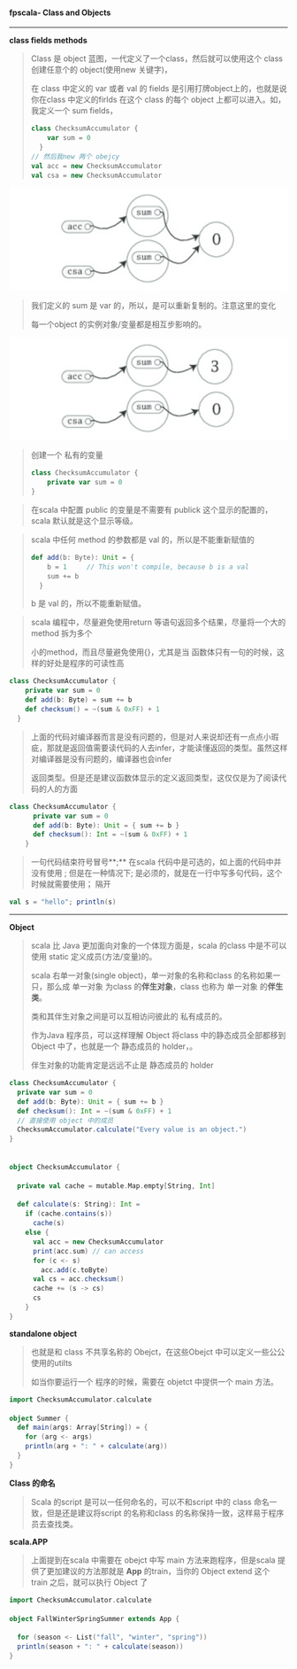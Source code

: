 #### fpscala- Class and Objects

---

**class fields methods**

> Class 是 object 蓝图，一代定义了一个class，然后就可以使用这个 class 创建任意个的 object(使用new 关键字)，
>
> 在 class 中定义的 var 或者 val 的 fields 是引用打牌object上的，也就是说你在class 中定义的firlds 在这个 class 的每个 object 上都可以进入。如，我定义一个 sum fields，
>
> ```scala
> class ChecksumAccumulator {
>     var sum = 0
>   }
> // 然后我new 两个 obejcy
> val acc = new ChecksumAccumulator
> val csa = new ChecksumAccumulator
> ```

![sets](class_fields.png)

> 我们定义的 sum 是 var 的，所以，是可以重新复制的。注意这里的变化
>
> 每一个object 的实例对象/变量都是相互步影响的。

![sets](class_fields_assign.png)

> 创建一个 私有的变量
>
> ```scala
> class ChecksumAccumulator {
>     private var sum = 0
> }
> ```

> 在scala 中配置 public 的变量是不需要有 publick 这个显示的配置的，scala 默认就是这个显示等级。

> scala 中任何 method 的参数都是 val 的，所以是不能重新赋值的
>
> ```scala
> def add(b: Byte): Unit = {
>     b = 1     // This won't compile, because b is a val
>     sum += b
>   }
> ```
>
> b 是 val 的，所以不能重新赋值。

> scala 编程中，尽量避免使用return 等语句返回多个结果，尽量将一个大的method 拆为多个
>
> 小的method，而且尽量避免使用{}，尤其是当 函数体只有一句的时候，这样的好处是程序的可读性高

```scala
class ChecksumAccumulator {
    private var sum = 0
    def add(b: Byte) = sum += b
    def checksum() = ~(sum & 0xFF) + 1
  }
```

> 上面的代码对编译器而言是没有问题的，但是对人来说却还有一点点小瑕疵，那就是返回值需要读代码的人去infer，才能读懂返回的类型。虽然这样对编译器是没有问题的，编译器也会infer
>
>  返回类型。但是还是建议函数体显示的定义返回类型，这仅仅是为了阅读代码的人的方面

```scala
class ChecksumAccumulator {
      private var sum = 0
      def add(b: Byte): Unit = { sum += b }
      def checksum(): Int = ~(sum & 0xFF) + 1
    }
```

> 一句代码结束符号冒号**;** 在scala 代码中是可选的，如上面的代码中并没有使用 ; 但是在一种情况下; 是必须的，就是在一行中写多句代码，这个时候就需要使用； 隔开

```scala
val s = "hello"; println(s)
```

---

**Object**

> scala 比 Java 更加面向对象的一个体现方面是，scala 的class 中是不可以使用 static 定义成员(方法/变量)的。
>
> scala 右单一对象(single object)，单一对象的名称和class 的名称如果一只，那么成 单一对象 为class 的**伴生对象**，class 也称为 单一对象 的**伴生类**。
>
> 类和其伴生对象之间是可以互相访问彼此的 私有成员的。
>
> 作为Java 程序员，可以这样理解 Object 将class 中的静态成员全部都移到 Object 中了，也就是一个 静态成员的 holder，。
>
> 伴生对象的功能肯定是远远不止是 静态成员的 holder

```scala
class ChecksumAccumulator {
  private var sum = 0
  def add(b: Byte): Unit = { sum += b }
  def checksum(): Int = ~(sum & 0xFF) + 1
  // 直接使用 object 中的成员
  ChecksumAccumulator.calculate("Every value is an object.")
}


object ChecksumAccumulator {

  private val cache = mutable.Map.empty[String, Int]

  def calculate(s: String): Int =
    if (cache.contains(s))
      cache(s)
    else {
      val acc = new ChecksumAccumulator
      print(acc.sum) // can access
      for (c <- s)
        acc.add(c.toByte)
      val cs = acc.checksum()
      cache += (s -> cs)
      cs
    }
}
```

 **standalone object**

> 也就是和 class 不共享名称的 Obejct，在这些Obejct 中可以定义一些公公使用的utilts
>
> 如当你要运行一个 程序的时候，需要在 objetct 中提供一个 main 方法。

```scala
import ChecksumAccumulator.calculate
  
object Summer {
  def main(args: Array[String]) = {
    for (arg <- args)
    println(arg + ": " + calculate(arg))
  }
}
```

**Class 的命名**

> Scala 的script 是可以一任何命名的，可以不和script 中的 class 命名一致，但是还是建议将script 的名称和class 的名称保持一致，这样易于程序员去查找类。

**scala.APP**

> 上面提到在scala 中需要在 obejct 中写 main 方法来跑程序，但是scala 提供了更加建议的方法那就是 **App** 的train，当你的 Object extend 这个 train 之后，就可以执行 Object 了

```scala
import ChecksumAccumulator.calculate
  
object FallWinterSpringSummer extends App {

  for (season <- List("fall", "winter", "spring"))
  println(season + ": " + calculate(season))
}
```
























